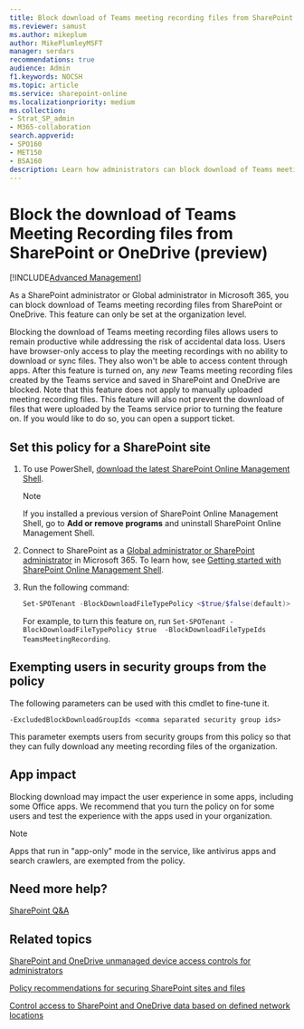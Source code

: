 ```yaml
---
title: Block download of Teams meeting recording files from SharePoint or OneDrive (preview)
ms.reviewer: samust
ms.author: mikeplum
author: MikePlumleyMSFT
manager: serdars
recommendations: true
audience: Admin
f1.keywords: NOCSH
ms.topic: article
ms.service: sharepoint-online
ms.localizationpriority: medium
ms.collection:
- Strat_SP_admin
- M365-collaboration
search.appverid:
- SPO160
- MET150
- BSA160
description: Learn how administrators can block download of Teams meeting recording files from SharePoint and OneDrive.
---
```


# Block the download of Teams Meeting Recording files from SharePoint or OneDrive (preview)

[!INCLUDE[Advanced Management](includes/advanced-management.md)]

As a SharePoint administrator or Global administrator in Microsoft 365, you can block download of Teams meeting recording files from SharePoint or OneDrive. This feature can only be set at the organization level.

Blocking the download of Teams meeting recording files allows users to remain productive while addressing the risk of accidental data loss. Users have browser-only access to play the meeting recordings with no ability to download or sync files. They also won't be able to access content through apps. After this feature is turned on, any _new_ Teams meeting recording files created by the Teams service and saved in SharePoint and OneDrive are blocked. Note that this feature does not apply to manually uploaded meeting recording files. This feature will also not prevent the download of files that were uploaded by the Teams service prior to turning the feature on. If you would like to do so, you can open a support ticket.   

## Set this policy for a SharePoint site

1. To use PowerShell, [download the latest SharePoint Online Management Shell](https://go.microsoft.com/fwlink/p/?LinkId=255251).

    > [!NOTE]
    > If you installed a previous version of SharePoint Online Management Shell, go to **Add or remove programs** and uninstall SharePoint Online Management Shell.
2. Connect to SharePoint as a [Global administrator or SharePoint administrator](./sharepoint-admin-role.md) in Microsoft 365. To learn how, see [Getting started with SharePoint Online Management Shell](/powershell/sharepoint/sharepoint-online/connect-sharepoint-online).

3.  Run the following command:

    ```PowerShell
    Set-SPOTenant -BlockDownloadFileTypePolicy <$true/$false(default)>  -BlockDownloadFileTypeIds  TeamsMeetingRecording
    ```
    For example, to turn this feature on, run `Set-SPOTenant -BlockDownloadFileTypePolicy $true  -BlockDownloadFileTypeIds  TeamsMeetingRecording`.

## Exempting users in security groups from the policy

 The following parameters can be used with this cmdlet to fine-tune it.

  `-ExcludedBlockDownloadGroupIds <comma separated security group ids>`
  
  This parameter exempts users from security groups from this policy so that they can fully download any meeting recording files of the organization.

## App impact

Blocking download may impact the user experience in some apps, including some Office apps. We recommend that you turn the policy on for some users and test the experience with the apps used in your organization. 

> [!NOTE]
> Apps that run in "app-only" mode in the service, like antivirus apps and search crawlers, are exempted from the policy.

## Need more help?

[SharePoint Q&A](/answers/topics/office-sharepoint-online.html)

## Related topics

[SharePoint and OneDrive unmanaged device access controls for administrators](/sharepoint/control-access-from-unmanaged-devices)

[Policy recommendations for securing SharePoint sites and files](/microsoft-365/enterprise/sharepoint-file-access-policies)

[Control access to SharePoint and OneDrive data based on defined network locations](control-access-based-on-network-location.md)
